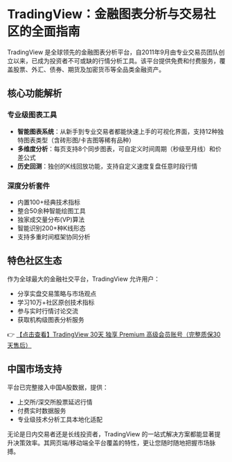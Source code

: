 # TradingView：金融图表分析与交易社区的全面指南

TradingView 是全球领先的金融图表分析平台，自2011年9月由专业交易员团队创立以来，已成为投资者不可或缺的行情分析工具。该平台提供免费和付费服务，覆盖股票、外汇、债券、期货及加密货币等全品类金融资产。

## 核心功能解析

### 专业级图表工具
- **智能图表系统**：从新手到专业交易者都能快速上手的可视化界面，支持12种独特图表类型（含砖形图/卡吉图等稀有品种）
- **多维度分析**：每页支持8个同步图表，可自定义时间周期（秒级至月线）和价差公式
- **历史回测**：独创的K线回放功能，支持自定义速度复盘任意时段行情

### 深度分析套件
- 内置100+经典技术指标
- 整合50余种智能绘图工具
- 独家成交量分布(VP)算法
- 智能识别200+种K线形态
- 支持多重时间框架协同分析

## 特色社区生态

作为全球最大的金融社交平台，TradingView 允许用户：
- 分享实盘交易策略与市场观点
- 学习10万+社区原创技术指标
- 参与实时行情讨论交流
- 获取机构级图表分析服务

👉 [【点击查看】TradingView 30天 独享 Premium 高级会员账号（完整质保30天售后）](https://bit.ly/TradingView-Pro)

## 中国市场支持
平台已完整接入中国A股数据，提供：
- 上交所/深交所股票延迟行情
- 付费实时数据服务
- 专业级技术分析工具本地化适配

无论是日内交易者还是长线投资者，TradingView 的一站式解决方案都能显著提升决策效率。其网页端/移动端全平台覆盖的特性，更让您随时随地把握市场脉搏。